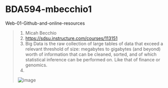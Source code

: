 # BDA594-mbecchio1
Web-01-Github-and-online-resources

>1. Micah Becchio
>2. https://sdsu.instructure.com/courses/113151
>3. Big Data is the raw collection of large tables of data that exceed a relevant threshold of size: megabytes to gigabytes (and beyond) worth of information that can be cleaned, sorted, and of which statistical inference can be performed on. Like that of finance or genomics.
>4.
> ![image](https://user-images.githubusercontent.com/112584239/187991967-363236f3-c0ae-425b-b8d7-c5060ebc4c15.png)

